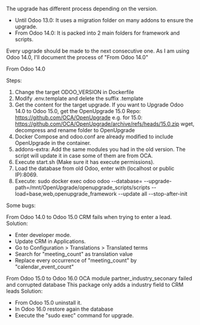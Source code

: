 The upgrade has different process depending on the version.
- Until Odoo 13.0: It uses a migration folder on many addons to ensure the upgrade.
- From Odoo 14.0: It is packed into 2 main folders for framework and scripts.

Every upgrade should be made to the next consecutive one.
As I am using Odoo 14.0, I'll document the process of "From Odoo 14.0"

From Odoo 14.0

Steps:
1. Change the target ODOO_VERSION in Dockerfile
2. Modify .env.template and delete the suffix .template
3. Get the content for the target upgrade. If you want to Upgrade Odoo 14.0 to Odoo 15.0, get the OpenUpgrade 15.0
   Repo: https://github.com/OCA/OpenUpgrade
   e.g. for 15.0: https://github.com/OCA/OpenUpgrade/archive/refs/heads/15.0.zip
   wget, decompress and rename folder to OpenUpgrade
4. Docker Compose and odoo.conf are already modified to include OpenUpgrade in the container.
5. addons-extra: Add the same modules you had in the old version.
   The script will update it in case some of them are from OCA.
6. Execute start.sh (Make sure it has execute permissions).
7. Load the database from old Odoo, enter with (localhost or public IP):8069.
8. Execute: sudo docker exec odoo odoo --database=<db-name> --upgrade-path=/mnt/OpenUpgrade/openupgrade_scripts/scripts --load=base,web,openupgrade_framework --update all --stop-after-init

Some bugs:

From Odoo 14.0 to Odoo 15.0
CRM fails when trying to enter a lead.
Solution:
- Enter developer mode.
- Update CRM in Applications.
- Go to Configuration > Translations > Translated terms
- Search for "meeting_count" as translation value
- Replace every occurrence of "meeting_count" by "calendar_event_count"

From Odoo 15.0 to Odoo 16.0
OCA module partner_industry_seconary failed and corrupted database
This package only adds a industry field to CRM leads
Solution:
- From Odoo 15.0 uninstall it.
- In Odoo 16.0 restore again the database
- Execute the "sudo exec" command for upgrade.